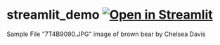 # streamlit_demo [![Open in Streamlit](https://static.streamlit.io/badges/streamlit_badge_black_white.svg)](https://chelseadcf-example-bearids-streamlit-app-3qkldw.streamlit.app/)

Sample File "7T4B9090.JPG" image of brown bear by Chelsea Davis
